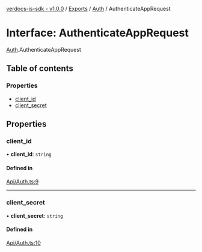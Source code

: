 [verdocs-js-sdk - v1.0.0](../README.md) / [Exports](../modules.md) / [Auth](../modules/Auth.md) / AuthenticateAppRequest

# Interface: AuthenticateAppRequest

[Auth](../modules/Auth.md).AuthenticateAppRequest

## Table of contents

### Properties

- [client_id](Auth.AuthenticateAppRequest.md#client_id)
- [client_secret](Auth.AuthenticateAppRequest.md#client_secret)

## Properties

### client\_id

• **client\_id**: `string`

#### Defined in

[Api/Auth.ts:9](https://github.com/Verdocs/js-sdk/blob/0c335e6/src/Api/Auth.ts#L9)

___

### client\_secret

• **client\_secret**: `string`

#### Defined in

[Api/Auth.ts:10](https://github.com/Verdocs/js-sdk/blob/0c335e6/src/Api/Auth.ts#L10)
